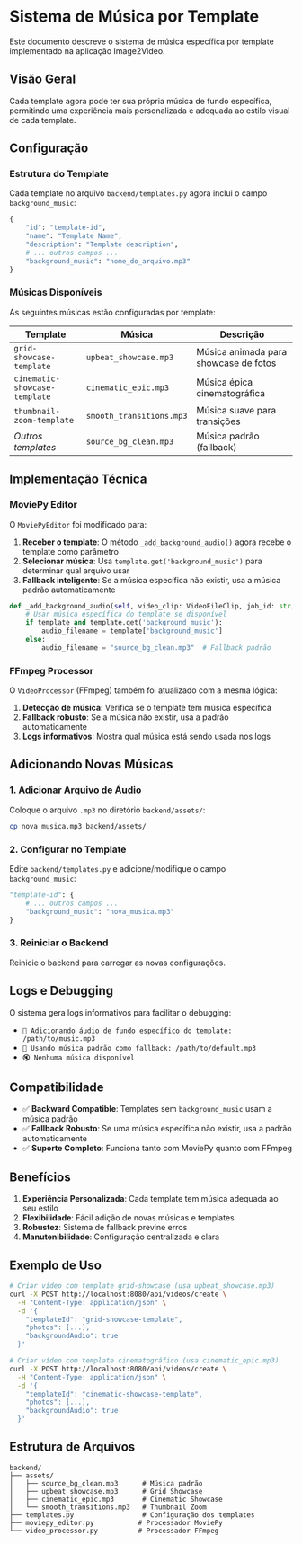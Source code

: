 # Sistema de Música por Template

Este documento descreve o sistema de música específica por template implementado na aplicação Image2Video.

## Visão Geral

Cada template agora pode ter sua própria música de fundo específica, permitindo uma experiência mais personalizada e adequada ao estilo visual de cada template.

## Configuração

### Estrutura do Template

Cada template no arquivo `backend/templates.py` agora inclui o campo `background_music`:

```python
{
    "id": "template-id",
    "name": "Template Name",
    "description": "Template description",
    # ... outros campos ...
    "background_music": "nome_do_arquivo.mp3"
}
```

### Músicas Disponíveis

As seguintes músicas estão configuradas por template:

| Template | Música | Descrição |
|----------|--------|-----------|
| `grid-showcase-template` | `upbeat_showcase.mp3` | Música animada para showcase de fotos |
| `cinematic-showcase-template` | `cinematic_epic.mp3` | Música épica cinematográfica |
| `thumbnail-zoom-template` | `smooth_transitions.mp3` | Música suave para transições |
| *Outros templates* | `source_bg_clean.mp3` | Música padrão (fallback) |

## Implementação Técnica

### MoviePy Editor

O `MoviePyEditor` foi modificado para:

1. **Receber o template**: O método `_add_background_audio()` agora recebe o template como parâmetro
2. **Selecionar música**: Usa `template.get('background_music')` para determinar qual arquivo usar
3. **Fallback inteligente**: Se a música específica não existir, usa a música padrão automaticamente

```python
def _add_background_audio(self, video_clip: VideoFileClip, job_id: str, template: Dict = None) -> VideoFileClip:
    # Usar música específica do template se disponível
    if template and template.get('background_music'):
        audio_filename = template['background_music']
    else:
        audio_filename = "source_bg_clean.mp3"  # Fallback padrão
```

### FFmpeg Processor

O `VideoProcessor` (FFmpeg) também foi atualizado com a mesma lógica:

1. **Detecção de música**: Verifica se o template tem música específica
2. **Fallback robusto**: Se a música não existir, usa a padrão automaticamente
3. **Logs informativos**: Mostra qual música está sendo usada nos logs

## Adicionando Novas Músicas

### 1. Adicionar Arquivo de Áudio

Coloque o arquivo `.mp3` no diretório `backend/assets/`:

```bash
cp nova_musica.mp3 backend/assets/
```

### 2. Configurar no Template

Edite `backend/templates.py` e adicione/modifique o campo `background_music`:

```python
"template-id": {
    # ... outros campos ...
    "background_music": "nova_musica.mp3"
}
```

### 3. Reiniciar o Backend

Reinicie o backend para carregar as novas configurações.

## Logs e Debugging

O sistema gera logs informativos para facilitar o debugging:

- `🎵 Adicionando áudio de fundo específico do template: /path/to/music.mp3`
- `🎵 Usando música padrão como fallback: /path/to/default.mp3`
- `🔇 Nenhuma música disponível`

## Compatibilidade

- ✅ **Backward Compatible**: Templates sem `background_music` usam a música padrão
- ✅ **Fallback Robusto**: Se uma música específica não existir, usa a padrão automaticamente
- ✅ **Suporte Completo**: Funciona tanto com MoviePy quanto com FFmpeg

## Benefícios

1. **Experiência Personalizada**: Cada template tem música adequada ao seu estilo
2. **Flexibilidade**: Fácil adição de novas músicas e templates
3. **Robustez**: Sistema de fallback previne erros
4. **Manutenibilidade**: Configuração centralizada e clara

## Exemplo de Uso

```bash
# Criar vídeo com template grid-showcase (usa upbeat_showcase.mp3)
curl -X POST http://localhost:8080/api/videos/create \
  -H "Content-Type: application/json" \
  -d '{
    "templateId": "grid-showcase-template",
    "photos": [...],
    "backgroundAudio": true
  }'

# Criar vídeo com template cinematográfico (usa cinematic_epic.mp3)
curl -X POST http://localhost:8080/api/videos/create \
  -H "Content-Type: application/json" \
  -d '{
    "templateId": "cinematic-showcase-template",
    "photos": [...],
    "backgroundAudio": true
  }'
```

## Estrutura de Arquivos

```
backend/
├── assets/
│   ├── source_bg_clean.mp3      # Música padrão
│   ├── upbeat_showcase.mp3      # Grid Showcase
│   ├── cinematic_epic.mp3       # Cinematic Showcase
│   └── smooth_transitions.mp3   # Thumbnail Zoom
├── templates.py                 # Configuração dos templates
├── moviepy_editor.py           # Processador MoviePy
└── video_processor.py          # Processador FFmpeg
```
